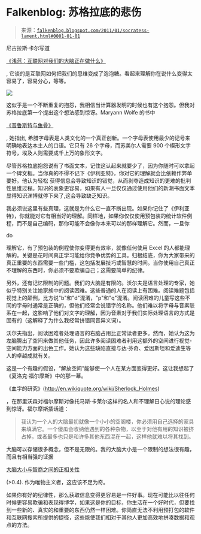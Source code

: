 <!--yml

category: 未分类

date: 2024-05-12 21:10:02

-->

# Falkenblog: 苏格拉底的悲伤

> 来源：[`falkenblog.blogspot.com/2011/01/socratess-lament.html#0001-01-01`](http://falkenblog.blogspot.com/2011/01/socratess-lament.html#0001-01-01)

尼古拉斯·卡尔写道

[《浅蓝：互联网对我们的大脑正在做什么》](http://www.nytimes.com/2010/06/06/books/review/Lehrer-t.html?ref=review)

, 它谈的是互联网如何把我们的思维变成了泡泡糖。看起来理解你在说什么变得太容易了，容易分心，等等。

![](https://blogger.googleusercontent.com/img/b/R29vZ2xl/AVvXsEhvdClGRiqihHj5faar0nrvP8HjLOAl5DnwguNLJfNg70hHhxIExJf-MTXoY8YPLdIrLAGheDB0ulUvUEOQPjlNb1mJvBFluZ8BsOEWI09bEAvt-KmdbZBStWppODpxLcobdoVlXg/s1600/proust.jpg)

这似乎是一个不断重复的抱怨，我相信当计算器发明的时候也有这个抱怨。但我对苏格拉底第一个提出这个想法感到惊讶。Maryann Wolfe 的书中

[《普鲁斯特与鱼骨》](http://calitreview.com/261)

, 她指出, 希腊字母表是人类文化的一个真正创新。一个字母表使用最少的记号来明确地表达本土人的口语。它只有 26 个字母，而苏美尔人需要 900 个楔形文字符号，埃及人则需要成千上万的象形文字。

尽管苏格拉底抱怨说有了书面文本，记住这认起来就要少了，因为你随时可以拿起一个碑文板。当你真的不得不记下《伊利亚特》，你对它的理解就会比依赖作弊单要好。他认为轻松 获得信息会导致知识的错觉，从而剥夺造成知识的更难的批判性思维过程。知识的表象更容易，如果有人一旦仅仅通过使用他们的新潮书面文本显得知识渊博就停下来了,这会导致缺乏知识。

我必须说这里有些真理，这就是为什么它一直不断出现。如果你记住了《伊利亚特》，你就能对它有相当好的理解。同样地，如果你仅仅使用预包装的统计软件例程，而不是自己编码，那你可能不会像你本来可以的那样理解它。然而，一旦你

do

理解它，有了预包装的例程使你变得更有效率，就像任何使用 Excel 的人都能理解的。关键是花时间真正学习能给你竞争优势的工具。归根结底，你为大家带来的真正重要的东西需要一些门槛，这包括发展技巧或智慧的时间。当你使用自己真正不理解的东西时，你必须不要欺骗自己；这需要简单的纪律。

另外，还有记忆限制的问题。我们的大脑是有限的。沃尔夫是语言处理的专家，她似乎特别关注她家族中的阅读困难。这些普通的人在阅读上有困难。阅读难题包括视觉上的颠倒，比方说"b"和"d"混淆，"p"和"q"混淆。阅读困难的儿童写这些不同的字母时通常是正确的，但他们经常会说错字的名称。他们难以将字母与音素联系在一起，这影响了他们对文字的理解，因为音素对于我们实际处理语言的方式是固有的（这解释了为什么我经常拼错同音异义词）。

沃尔夫指出，阅读困难者处理语言的右脑占用比正常读者更多。然而，她认为这为左脑腾出了空间来做其他任务，因此许多阅读困难者利用这额外的空间进行视觉-空间能力方面的出色工作。她认为这些缺陷直接与达·芬奇、爱因斯坦和爱迪生等人的卓越成就有关。

这是一个有趣的假设，“解放空间”能够使一个人在某方面变得更好。这让我想起了《夏洛克·福尔摩斯》中的那一幕。

《血字的研究》(http://en.wikiquote.org/wiki/Sherlock_Holmes)

，在那里沃森对福尔摩斯对像托马斯·卡莱尔这样的名人和不理解日心说的理论感到惊讶。福尔摩斯插话道：

> 我认为一个人的大脑最初就像一个小小的空阁楼，你必须用自己选择的家具来填满它。一个傻瓜会收纳他遇到的各种杂物，以至于对他有用的知识被挤占掉，或者最多也只是和许多其他东西混在一起，这样他就难以将其找到。

大脑可以存储很多概念，但不是无限的。我的大脑大小是一个限制的想法很有趣，而且有相当强的证据

[大脑大小与智商之间的正相关性](http://www.iq-tests.eu/iq-test-Brain-size-and-IQ-510.html)

(>0.4). 作为唯物主义者，这应该不足为奇。

如果你有好的纪律性，那么获取信息变得更容易是一件好事。现在可能比以往任何时候更容易欺骗和表现得博学，如果这是你的目标，你生活在一个好时代，但要找到一些新的、真实的和重要的东西仍然一样困难。你简直无法不利用预打包的软件和互联网搜索所提供的捷径，这些能使我们相对于其他人更加高效地拼凑数据和观点的方法。
